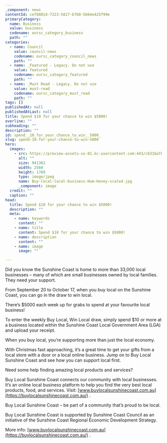```yaml
---
_component: news
contentId: cef08814-7323-5817-b760-5664e425f99e
primaryCategory:
  name: Business
  value: business
  codename: oursc_category_business
  path: ""
categories:
  - name: Council
    value: council-news
    codename: oursc_category_council_news
    path: ""
  - name: _Featured - Legacy. Do not use
    value: featured
    codename: oursc_category_featured
    path: ""
  - name: _Must Read - Legacy. Do not use
    value: must-read
    codename: oursc_category_must_read
    path: ""
tags: []
publishedAt: null
publishedAtLast: null
title: Spend $10 for your chance to win $5000!
overline: ""
subheading: ""
description: ""
id: spend__10_for_your_chance_to_win__5000_
slug: spend-10-for-your-chance-to-win-5000
hero:
  images:
    - src: https://preview-assets-us-01.kc-usercontent.com:443/c631baf8-1b46-001f-580c-d0001b68b4a8/ad393adb-b59b-4c65-9957-e8afd2dbae6c/Buy-local-local-business-Hum-Honey-scaled.jpg
      alt: ""
      size: 941362
      width: 2560
      height: 1709
      type: image/jpeg
      name: Buy-local-local-business-Hum-Honey-scaled.jpg
      _component: image
  credit: ""
  caption: ""
head:
  title: Spend $10 for your chance to win $5000!
  description: ""
  meta:
    - name: keywords
      content: ""
    - name: title
      content: Spend $10 for your chance to win $5000!
    - name: description
      content: ""
    - name: image
      image: ""

---
```

Did you know the Sunshine Coast is home to more than 33,000 local businesses – many of which are small businesses owned by local families. They need your support.

From September 20 to October 17, when you buy local on the Sunshine Coast, you can go in the draw to win local.

There’s $5000 each week up for grabs to spend at your favourite local business!

To enter the weekly Buy Local, Win Local draw, simply spend $10 or more at a business located within the Sunshine Coast Local Government Area (LGA) and upload your receipt.

When you buy local, you’re supporting more than just the local economy.

With Christmas fast approaching, it’s a great time to get your gifts from a local store with a door or a local online business. Jump on to Buy Local Sunshine Coast and see how you can support local first.

Need some help finding amazing local products and services?

Buy Local Sunshine Coast connects our community with local businesses. It’s an online local business platform to help you find the very best local products, food, and services. Visit: [www.buylocalsunshinecoast.com.au](https://buylocalsunshinecoast.com.au/)
.

Buy Local Sunshine Coast – be part of a community that’s proud to be local.

Buy Local Sunshine Coast is supported by Sunshine Coast Council as an initiative of the Sunshine Coast Regional Economic Development Strategy.

More info: [www.buylocalsunshinecoast.com.au](https://buylocalsunshinecoast.com.au/)
.
